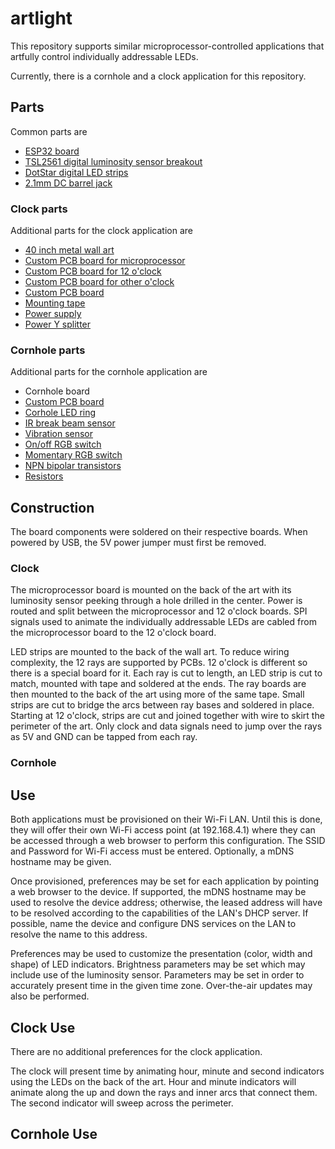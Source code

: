 # artlight
This repository supports similar microprocessor-controlled applications
that artfully control individually addressable LEDs.

Currently, there is a cornhole and a clock application for this repository.

## Parts

Common parts are
* [ESP32 board](https://www.adafruit.com/product/3405)
* [TSL2561 digital luminosity sensor breakout](https://www.adafruit.com/product/439)
* [DotStar digital LED strips](https://www.adafruit.com/product/2241)
* [2.1mm DC barrel jack](https://www.adafruit.com/product/373)

### Clock parts

Additional parts for the clock application are
* [40 inch metal wall art](https://www.etsy.com/listing/614388701/round-metal-wall-art-perfect)
* [Custom PCB board for microprocessor](https://github.com/rtyle/artlight/blob/master/eagle/projects/artlight/artlight.brd)
* [Custom PCB board for 12 o'clock](https://github.com/rtyle/artlight/blob/master/eagle/projects/ray/ray0.brd)
* [Custom PCB board for other o'clock](https://github.com/rtyle/artlight/blob/master/eagle/projects/ray/ray.brd)
* [Custom PCB board](https://github.com/rtyle/artlight/blob/master/eagle/projects/artlight/artlight.brd)
* [Mounting tape](https://www.amazon.com/gp/product/B00PKI7IBG)
* [Power supply](https://www.adafruit.com/product/1466)
* [Power Y splitter](https://www.amazon.com/gp/product/B06Y5GP7SF)

### Cornhole parts

Additional parts for the cornhole application are
* Cornhole board
* [Custom PCB board](https://github.com/rtyle/artlight/blob/master/eagle/projects/artlight/artlight.cornhole.brd)
* [Corhole LED ring](https://www.amazon.com/gp/product/B01N7SRCQJ)
* [IR break beam sensor](https://www.adafruit.com/product/2168)
* [Vibration sensor](https://www.adafruit.com/product/1766)
* [On/off RGB switch](https://www.adafruit.com/product/3424)
* [Momentary RGB switch](https://www.adafruit.com/product/3423)
* [NPN bipolar transistors](https://www.adafruit.com/product/756)
* [Resistors](https://www.adafruit.com/product/2784)

## Construction

The board components were soldered on their respective boards. When powered by USB, the 5V power jumper must first be removed.

### Clock

The microprocessor board is mounted on the back of the art with its luminosity sensor peeking through a hole drilled in the center. Power is routed and split between the microprocessor and 12 o'clock boards. SPI signals used to animate the individually addressable LEDs are cabled from the microprocessor board to the 12 o'clock board.

LED strips are mounted to the back of the wall art. To reduce wiring complexity, the 12 rays are supported by PCBs. 12 o'clock is different so there is a special board for it. Each ray is cut to length, an LED strip is cut to match, mounted with tape and soldered at the ends. The ray boards are then mounted to the back of the art using more of the same tape. Small strips are cut to bridge the arcs between ray bases and soldered in place. Starting at 12 o'clock, strips are cut and joined together with wire to skirt the perimeter of the art. Only clock and data signals need to jump over the rays as 5V and GND can be tapped from each ray.

### Cornhole

## Use

Both applications must be provisioned on their Wi-Fi LAN.
Until this is done, they will offer their own Wi-Fi access point (at 192.168.4.1) where they can be accessed through a web browser to perform this configuration.
The SSID and Password for Wi-Fi access must be entered.
Optionally, a mDNS hostname may be given.

Once provisioned, preferences may be set for each application by pointing a web browser to the device.
If supported, the mDNS hostname may be used to resolve the device address;
otherwise, the leased address will have to be resolved according to the capabilities of the LAN's DHCP server.
If possible, name the device and configure DNS services on the LAN to resolve the name to this address.

Preferences may be used to customize the presentation (color, width and shape) of LED indicators.
Brightness parameters may be set which may include use of the luminosity sensor.
Parameters may be set in order to accurately present time in the given time zone.
Over-the-air updates may also be performed.

## Clock Use

There are no additional preferences for the clock application.

The clock will present time by animating hour, minute and second indicators using the LEDs on the back of the art.
Hour and minute indicators will animate along the up and down the rays and inner arcs that connect them.
The second indicator will sweep across the perimeter.

## Cornhole Use


